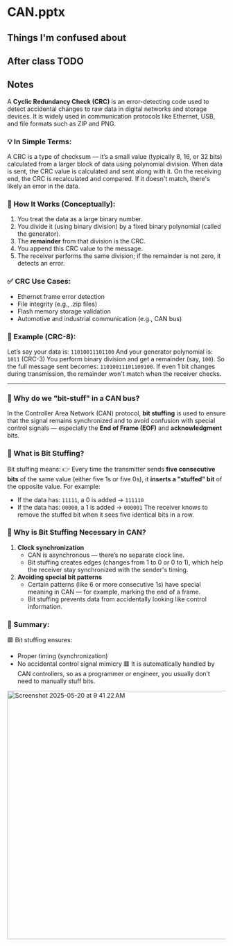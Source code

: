 # CAN.pptx 

## Things I'm confused about 

## After class TODO

## Notes 



A **Cyclic Redundancy Check (CRC)** is an error-detecting code used to detect accidental changes to raw data in digital networks and storage devices. It is widely used in communication protocols like Ethernet, USB, and file formats such as ZIP and PNG.
### 💡 In Simple Terms:
A CRC is a type of checksum — it’s a small value (typically 8, 16, or 32 bits) calculated from a larger block of data using polynomial division. When data is sent, the CRC value is calculated and sent along with it. On the receiving end, the CRC is recalculated and compared. If it doesn't match, there's likely an error in the data.

### 🧮 How It Works (Conceptually):
1. You treat the data as a large binary number.
2. You divide it (using binary division) by a fixed binary polynomial (called the generator).
3. The **remainder** from that division is the CRC.
4. You append this CRC value to the message.
5. The receiver performs the same division; if the remainder is not zero, it detects an error.

### ✅ CRC Use Cases:
* Ethernet frame error detection
* File integrity (e.g., .zip files)
* Flash memory storage validation
* Automotive and industrial communication (e.g., CAN bus)

### 📘 Example (CRC-8):
Let’s say your data is: `11010011101100`
And your generator polynomial is: `1011` (CRC-3)
You perform binary division and get a remainder (say, `100`).
So the full message sent becomes: `11010011101100100`.
If even 1 bit changes during transmission, the remainder won't match when the receiver checks.

---

### 🔧 Why do we "bit-stuff" in a CAN bus?
In the Controller Area Network (CAN) protocol, **bit stuffing** is used to ensure that the signal remains synchronized and to avoid confusion with special control signals — especially the **End of Frame (EOF)** and **acknowledgment** bits.

### 🧠 What is Bit Stuffing?
Bit stuffing means:
👉 Every time the transmitter sends **five consecutive bits** of the same value (either five 1s or five 0s), it **inserts a "stuffed" bit** of the opposite value.
For example:
* If the data has: `11111`, a 0 is added → `111110`
* If the data has: `00000`, a 1 is added → `000001`
The receiver knows to remove the stuffed bit when it sees five identical bits in a row.

### 🧩 Why is Bit Stuffing Necessary in CAN?
1. **Clock synchronization**
   * CAN is asynchronous — there’s no separate clock line.
   * Bit stuffing creates edges (changes from 1 to 0 or 0 to 1), which help the receiver stay synchronized with the sender's timing.
2. **Avoiding special bit patterns**
   * Certain patterns (like 6 or more consecutive 1s) have special meaning in CAN — for example, marking the end of a frame.
   * Bit stuffing prevents data from accidentally looking like control information.

### 🎯 Summary:
🟩 Bit stuffing ensures:
* Proper timing (synchronization)
* No accidental control signal mimicry
🟥 It is automatically handled by CAN controllers, so as a programmer or engineer, you usually don’t need to manually stuff bits.



<img width="573" alt="Screenshot 2025-05-20 at 9 41 22 AM" src="https://github.com/user-attachments/assets/5f50ba59-1459-4fa8-acd3-33e4269d2b9c" />

